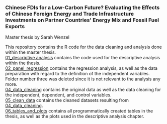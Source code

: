 <h3>
  Chinese FDIs for a Low-Carbon Future?
  Evaluating the Effects of Chinese Foreign Energy and Trade Infrastructure Investments on Partner Countries' Energy Mix and Fossil Fuel Exports
</h2>

Master thesis by Sarah Wenzel

This repository contains the R code for the data cleaning and analysis done within the master thesis.   
[01_descriptive analysis](https://github.com/Sarah-Wen/masterthesis/tree/main/01_descriptive_analysis) contains the code used for the descriptive analysis within the thesis.   
[02_panel_regression](https://github.com/Sarah-Wen/masterthesis/tree/main/02_panel_regression) contains the regression analysis, as well as the data preparation with regard to the definition of the independent variables.  
Folder number three was deleted since it is not relevant to the analysis any more.  
[04_data_cleaning](https://github.com/Sarah-Wen/masterthesis/tree/main/04_data_cleaning) contains the original data as well as the data cleaning for the independent, dependent, and control variables.  
[05_clean_data](https://github.com/Sarah-Wen/masterthesis/tree/main/05_clean_data) contains the cleaned datasets resulting from [04_data_cleaning](https://github.com/Sarah-Wen/masterthesis/tree/main/04_data_cleaning).  
[06_tables_and_plots](https://github.com/Sarah-Wen/masterthesis/tree/main/06_tables_and_plots) contains all programmatically created tables in the thesis, as well as the plots used in the descriptive analysis chapter. 
